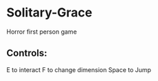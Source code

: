 # Solitary-Grace
Horror first person game

## Controls:
E to interact
F to change dimension
Space to Jump
